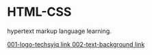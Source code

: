 # HTML-CSS
hypertext markup language learning.

[001-logo-techsyiq link ](https://logo-techsyiq-school.vincentmunywoki.repl.co/)
[002-text-background link ](https://color-backgroung-text.vincentmunywoki.repl.co/)

